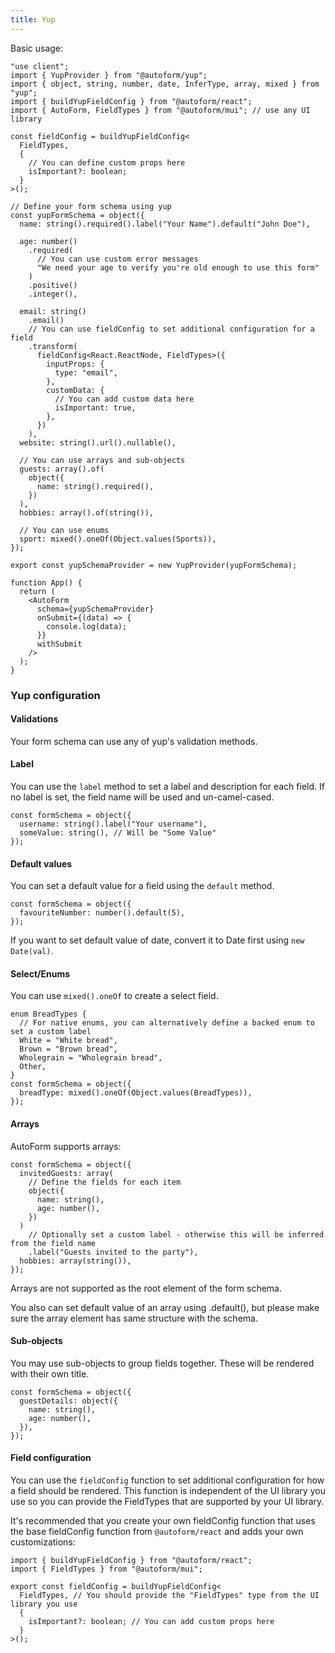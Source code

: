 ```yaml
---
title: Yup
---
```


Basic usage:

```tsx
"use client";
import { YupProvider } from "@autoform/yup";
import { object, string, number, date, InferType, array, mixed } from "yup";
import { buildYupFieldConfig } from "@autoform/react";
import { AutoForm, FieldTypes } from "@autoform/mui"; // use any UI library

const fieldConfig = buildYupFieldConfig<
  FieldTypes,
  {
    // You can define custom props here
    isImportant?: boolean;
  }
>();

// Define your form schema using yup
const yupFormSchema = object({
  name: string().required().label("Your Name").default("John Doe"),

  age: number()
    .required(
      // You can use custom error messages
      "We need your age to verify you're old enough to use this form"
    )
    .positive()
    .integer(),

  email: string()
    .email()
    // You can use fieldConfig to set additional configuration for a field
    .transform(
      fieldConfig<React.ReactNode, FieldTypes>({
        inputProps: {
          type: "email",
        },
        customData: {
          // You can add custom data here
          isImportant: true,
        },
      })
    ),
  website: string().url().nullable(),

  // You can use arrays and sub-objects
  guests: array().of(
    object({
      name: string().required(),
    })
  ),
  hobbies: array().of(string()),

  // You can use enums
  sport: mixed().oneOf(Object.values(Sports)),
});

export const yupSchemaProvider = new YupProvider(yupFormSchema);

function App() {
  return (
    <AutoForm
      schema={yupSchemaProvider}
      onSubmit={(data) => {
        console.log(data);
      }}
      withSubmit
    />
  );
}
```

### Yup configuration

#### Validations

Your form schema can use any of yup's validation methods.

#### Label

You can use the `label` method to set a label and description for each field. If no label is set, the field name will be used and un-camel-cased.

```tsx
const formSchema = object({
  username: string().label("Your username"),
  someValue: string(), // Will be "Some Value"
});
```

#### Default values

You can set a default value for a field using the `default` method.

```tsx
const formSchema = object({
  favouriteNumber: number().default(5),
});
```

If you want to set default value of date, convert it to Date first using `new Date(val)`.

#### Select/Enums

You can use `mixed().oneOf` to create a select field.

```tsx
enum BreadTypes {
  // For native enums, you can alternatively define a backed enum to set a custom label
  White = "White bread",
  Brown = "Brown bread",
  Wholegrain = "Wholegrain bread",
  Other,
}
const formSchema = object({
  breadType: mixed().oneOf(Object.values(BreadTypes)),
});
```

#### Arrays

AutoForm supports arrays:

```tsx
const formSchema = object({
  invitedGuests: array(
    // Define the fields for each item
    object({
      name: string(),
      age: number(),
    })
  )
    // Optionally set a custom label - otherwise this will be inferred from the field name
    .label("Guests invited to the party"),
  hobbies: array(string()),
});
```

Arrays are not supported as the root element of the form schema.

You also can set default value of an array using .default(), but please make sure the array element has same structure with the schema.

#### Sub-objects

You may use sub-objects to group fields together. These will be rendered with their own title.

```tsx
const formSchema = object({
  guestDetails: object({
    name: string(),
    age: number(),
  }),
});
```

#### Field configuration

You can use the `fieldConfig` function to set additional configuration for how a field should be rendered. This function is independent of the UI library you use so you can provide the FieldTypes that are supported by your UI library.

It's recommended that you create your own fieldConfig function that uses the base fieldConfig function from `@autoform/react` and adds your own customizations:

```tsx
import { buildYupFieldConfig } from "@autoform/react";
import { FieldTypes } from "@autoform/mui";

export const fieldConfig = buildYupFieldConfig<
  FieldTypes, // You should provide the "FieldTypes" type from the UI library you use
  {
    isImportant?: boolean; // You can add custom props here
  }
>();
```
